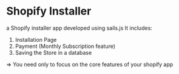 # Shopify Installer
a Shopify installer app developed using sails.js
It includes:

1) Installation Page
2) Payment (Monthly Subscription feature)
3) Saving the Store in a database

=> You need only to focus on the core features of your shopify app
